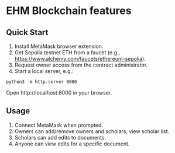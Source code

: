 # EHM Blockchain features

## Quick Start

1. Install MetaMask browser extension.
2. Get Sepolia testnet ETH from a faucet (e.g., https://www.alchemy.com/faucets/ethereum-sepolia).
3. Request owner access from the contract administrator.
4. Start a local server, e.g.: 
```
python3 -m http.server 8000
```

Open http://localhost:8000 in your browser.

## Usage
1. Connect MetaMask when prompted.
2. Owners can add/remove owners and scholars, view scholar list.
3. Scholars can add edits to documents.
4. Anyone can view edits for a specific document.
